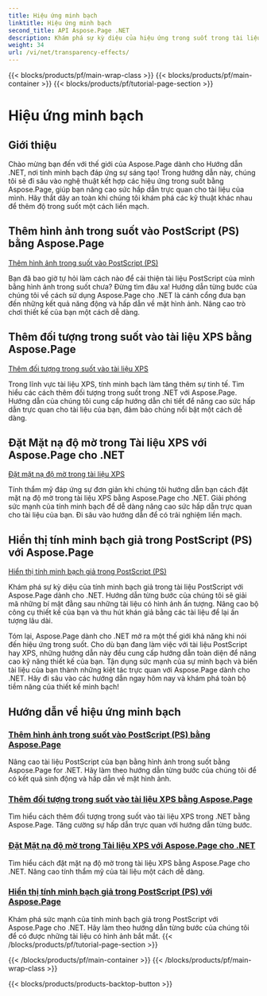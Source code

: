 ```yaml
---
title: Hiệu ứng minh bạch
linktitle: Hiệu ứng minh bạch
second_title: API Aspose.Page .NET
description: Khám phá sự kỳ diệu của hiệu ứng trong suốt trong tài liệu của bạn với Aspose.Page .NET. Nâng cao thiết kế của bạn bằng các hướng dẫn từng bước để có những cải tiến hình ảnh ấn tượng.
weight: 34
url: /vi/net/transparency-effects/
---
```


{{< blocks/products/pf/main-wrap-class >}}
{{< blocks/products/pf/main-container >}}
{{< blocks/products/pf/tutorial-page-section >}}

# Hiệu ứng minh bạch


## Giới thiệu

Chào mừng bạn đến với thế giới của Aspose.Page dành cho Hướng dẫn .NET, nơi tính minh bạch đáp ứng sự sáng tạo! Trong hướng dẫn này, chúng tôi sẽ đi sâu vào nghệ thuật kết hợp các hiệu ứng trong suốt bằng Aspose.Page, giúp bạn nâng cao sức hấp dẫn trực quan cho tài liệu của mình. Hãy thắt dây an toàn khi chúng tôi khám phá các kỹ thuật khác nhau để thêm độ trong suốt một cách liền mạch.

## Thêm hình ảnh trong suốt vào PostScript (PS) bằng Aspose.Page
[Thêm hình ảnh trong suốt vào PostScript (PS)](./add-transparent-image-to-postscript-ps/)

Bạn đã bao giờ tự hỏi làm cách nào để cải thiện tài liệu PostScript của mình bằng hình ảnh trong suốt chưa? Đừng tìm đâu xa! Hướng dẫn từng bước của chúng tôi về cách sử dụng Aspose.Page cho .NET là cánh cổng đưa bạn đến những kết quả năng động và hấp dẫn về mặt hình ảnh. Nâng cao trò chơi thiết kế của bạn một cách dễ dàng.

## Thêm đối tượng trong suốt vào tài liệu XPS bằng Aspose.Page
[Thêm đối tượng trong suốt vào tài liệu XPS](./add-transparent-object-to-xps-document/)

Trong lĩnh vực tài liệu XPS, tính minh bạch làm tăng thêm sự tinh tế. Tìm hiểu các cách thêm đối tượng trong suốt trong .NET với Aspose.Page. Hướng dẫn của chúng tôi cung cấp hướng dẫn chi tiết để nâng cao sức hấp dẫn trực quan cho tài liệu của bạn, đảm bảo chúng nổi bật một cách dễ dàng.

## Đặt Mặt nạ độ mờ trong Tài liệu XPS với Aspose.Page cho .NET
[Đặt mặt nạ độ mờ trong tài liệu XPS](./set-opacity-mask-in-xps-document/)

Tính thẩm mỹ đáp ứng sự đơn giản khi chúng tôi hướng dẫn bạn cách đặt mặt nạ độ mờ trong tài liệu XPS bằng Aspose.Page cho .NET. Giải phóng sức mạnh của tính minh bạch để dễ dàng nâng cao sức hấp dẫn trực quan cho tài liệu của bạn. Đi sâu vào hướng dẫn để có trải nghiệm liền mạch.

## Hiển thị tính minh bạch giả trong PostScript (PS) với Aspose.Page
[Hiển thị tính minh bạch giả trong PostScript (PS)](./show-pseudo-transparency-in-postscript-ps/)

Khám phá sự kỳ diệu của tính minh bạch giả trong tài liệu PostScript với Aspose.Page dành cho .NET. Hướng dẫn từng bước của chúng tôi sẽ giải mã những bí mật đằng sau những tài liệu có hình ảnh ấn tượng. Nâng cao bộ công cụ thiết kế của bạn và thu hút khán giả bằng các tài liệu để lại ấn tượng lâu dài.

Tóm lại, Aspose.Page dành cho .NET mở ra một thế giới khả năng khi nói đến hiệu ứng trong suốt. Cho dù bạn đang làm việc với tài liệu PostScript hay XPS, những hướng dẫn này đều cung cấp hướng dẫn toàn diện để nâng cao kỹ năng thiết kế của bạn. Tận dụng sức mạnh của sự minh bạch và biến tài liệu của bạn thành những kiệt tác trực quan với Aspose.Page dành cho .NET. Hãy đi sâu vào các hướng dẫn ngay hôm nay và khám phá toàn bộ tiềm năng của thiết kế minh bạch!
## Hướng dẫn về hiệu ứng minh bạch
### [Thêm hình ảnh trong suốt vào PostScript (PS) bằng Aspose.Page](./add-transparent-image-to-postscript-ps/)
Nâng cao tài liệu PostScript của bạn bằng hình ảnh trong suốt bằng Aspose.Page for .NET. Hãy làm theo hướng dẫn từng bước của chúng tôi để có kết quả sinh động và hấp dẫn về mặt hình ảnh.
### [Thêm đối tượng trong suốt vào tài liệu XPS bằng Aspose.Page](./add-transparent-object-to-xps-document/)
Tìm hiểu cách thêm đối tượng trong suốt vào tài liệu XPS trong .NET bằng Aspose.Page. Tăng cường sự hấp dẫn trực quan với hướng dẫn từng bước.
### [Đặt Mặt nạ độ mờ trong Tài liệu XPS với Aspose.Page cho .NET](./set-opacity-mask-in-xps-document/)
Tìm hiểu cách đặt mặt nạ độ mờ trong tài liệu XPS bằng Aspose.Page cho .NET. Nâng cao tính thẩm mỹ của tài liệu một cách dễ dàng.
### [Hiển thị tính minh bạch giả trong PostScript (PS) với Aspose.Page](./show-pseudo-transparency-in-postscript-ps/)
Khám phá sức mạnh của tính minh bạch giả trong PostScript với Aspose.Page cho .NET. Hãy làm theo hướng dẫn từng bước của chúng tôi để có được những tài liệu có hình ảnh bắt mắt.
{{< /blocks/products/pf/tutorial-page-section >}}

{{< /blocks/products/pf/main-container >}}
{{< /blocks/products/pf/main-wrap-class >}}

{{< blocks/products/products-backtop-button >}}
